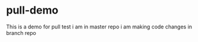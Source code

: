 # pull-demo
This is a demo for pull test
i am in master repo
i am making code changes in branch repo
